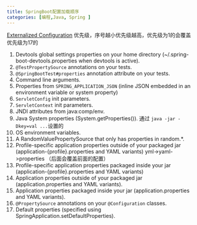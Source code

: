 ```yaml
---
title: SpringBoot配置加载顺序
categories: [编程,Java, Spring ]
---
```


[Externalized Configuration](https://docs.spring.io/spring-boot/docs/1.5.22.RELEASE/reference/html/boot-features-external-config.html)
优先级，序号越小优先级越高，优先级为1的会覆盖优先级为17的
1. Devtools global settings properties on your home directory (~/.spring-boot-devtools.properties when devtools is active).
2. `@TestPropertySource` annotations on your tests.
3. `@SpringBootTest#properties` annotation attribute on your tests.
4. Command line arguments.
5. Properties from `SPRING_APPLICATION_JSON` (inline JSON embedded in an environment variable or system property)
6. `ServletConfig` init parameters.
7. `ServletContext` init parameters.
8. JNDI attributes from java:comp/env.
9. Java System properties (System.getProperties()). 通过 `java -jar -Dkey=val ...`设置的
10. OS environment variables.
11. A RandomValuePropertySource that only has properties in random.*.
12. Profile-specific application properties outside of your packaged jar (application-{profile}.properties and YAML variants) yml->yaml->properties （后面会覆盖前面的配置）
13. Profile-specific application properties packaged inside your jar (application-{profile}.properties and YAML variants)
14. Application properties outside of your packaged jar (application.properties and YAML variants).
15. Application properties packaged inside your jar (application.properties and YAML variants).
16. `@PropertySource` annotations on your `@Configuration` classes.
17. Default properties (specified using SpringApplication.setDefaultProperties).

